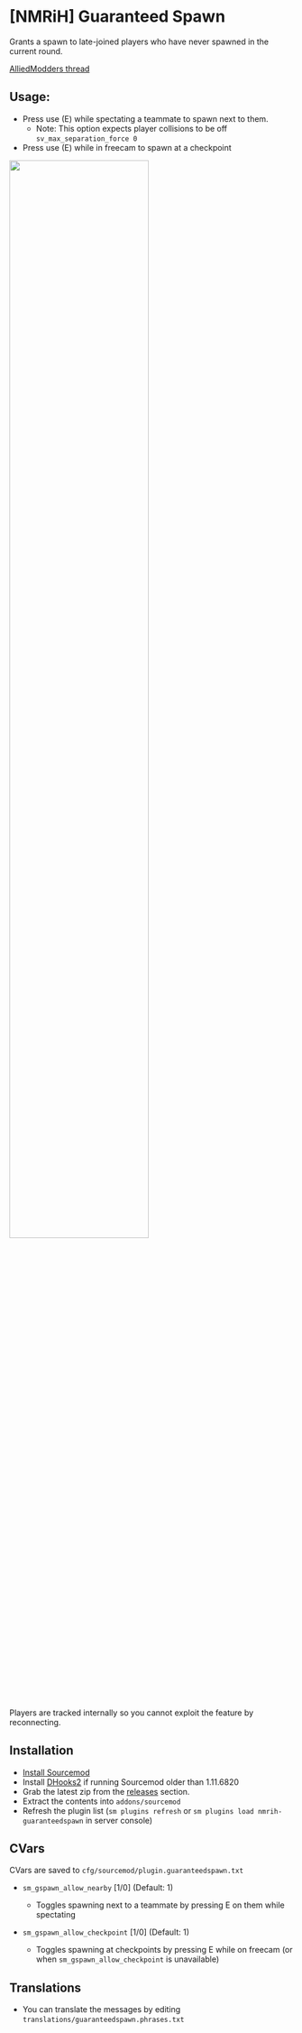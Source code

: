 # [NMRiH] Guaranteed Spawn
Grants a spawn to late-joined players who have never spawned in the current round.

[AlliedModders thread](https://forums.alliedmods.net/showthread.php?t=335238)

## Usage:
- Press use (E) while spectating a teammate to spawn next to them. 
  - Note: This option expects player collisions to be off `sv_max_separation_force 0`
- Press use (E) while in freecam to spawn at a checkpoint

<img src="https://user-images.githubusercontent.com/11559683/142298367-6d55cbab-b9b8-45fc-98be-920642b1f8da.png" data-canonical-src="https://gyazo.com/eb5c5741b6a9a16c692170a41a49c858.png" width="70%" height="70%" />


Players are tracked internally so you cannot exploit the feature by reconnecting. 

## Installation
- [Install Sourcemod](https://wiki.alliedmods.net/Installing_sourcemod)
- Install [DHooks2](https://github.com/peace-maker/DHooks2/releases) if running Sourcemod older than 1.11.6820
- Grab the latest zip from the [releases](https://github.com/dysphie/nmrih-guaranteedspawn/releases) section.
- Extract the contents into `addons/sourcemod`
- Refresh the plugin list (`sm plugins refresh` or `sm plugins load nmrih-guaranteedspawn` in server console)


## CVars

CVars are saved to `cfg/sourcemod/plugin.guaranteedspawn.txt`

- `sm_gspawn_allow_nearby` [1/0] (Default: 1)
  - Toggles spawning next to a teammate by pressing E on them while spectating

- `sm_gspawn_allow_checkpoint` [1/0] (Default: 1)
  - Toggles spawning at checkpoints by pressing E while on freecam (or when `sm_gspawn_allow_checkpoint` is unavailable)

## Translations

- You can translate the messages by editing `translations/guaranteedspawn.phrases.txt`
